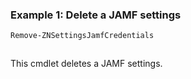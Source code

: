 ### Example 1: Delete a JAMF settings
```powershell
Remove-ZNSettingsJamfCredentials
```

```output

```

This cmdlet deletes a JAMF settings.
